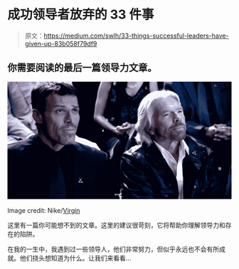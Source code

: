 # 成功领导者放弃的 33 件事

> 原文：<https://medium.com/swlh/33-things-successful-leaders-have-given-up-83b058f79df9>

## 你需要阅读的最后一篇领导力文章。

![](img/d94336e541233e39b9f1ebf0aa65adc4.png)

Image credit: Nike/[Virgin](https://www.virgin.com/)

这里有一篇你可能想不到的文章。这里的建议很苛刻，它将帮助你理解领导力和存在的陷阱。

在我的一生中，我遇到过一些领导人，他们非常努力，但似乎永远也不会有所成就。他们挠头想知道为什么。让我们来看看…